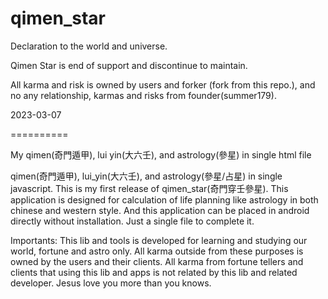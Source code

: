 qimen_star
==========

Declaration to the world and universe.

Qimen Star is end of support and discontinue to maintain.

All karma and risk is owned by users and forker (fork from this repo.), and no any relationship, karmas and risks from founder(summer179).

2023-03-07

==========

My qimen(奇門遁甲), lui yin(大六壬), and astrology(參星) in single html file

qimen(奇門遁甲), lui_yin(大六壬), and astrology(參星/占星) in single javascript.
This is my first release of qimen_star(奇門穿壬參星).
This application is designed for calculation of life planning like
astrology in both chinese and western style. And this application can be
placed in android directly without installation. Just a single file to
complete it.

Importants:
This lib and tools is developed for learning and studying our world, fortune and astro only.
All karma outside from these purposes is owned by the users and their clients.
All karma from fortune tellers and clients that using this lib and apps is not related by this lib and related developer.
Jesus love you more than you knows.

